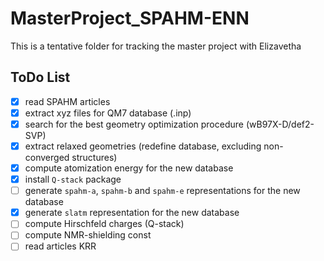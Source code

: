 # MasterProject_SPAHM-ENN
This is a tentative folder for tracking the master project with Elizavetha

## ToDo List
- [X] read SPAHM articles
- [X] extract xyz files for QM7 database (.inp)
- [X] search for the best geometry optimization procedure (wB97X-D/def2-SVP)
- [X] extract relaxed geometries (redefine database, excluding non-converged structures)
- [X] compute atomization energy for the new database
- [X] install `Q-stack` package
- [ ] generate `spahm-a`, `spahm-b` and `spahm-e` representations for the new database
- [X] generate `slatm` representation for the new database 
- [ ] compute Hirschfeld charges (Q-stack)
- [ ] compute NMR-shielding const
- [ ] read articles KRR
